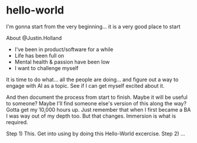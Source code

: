 # hello-world
I'm gonna start from the very beginning... it is a very good place to start

About @Justin.Holland
- I've been in product/software for a while
- Life has been full on
- Mental health & passion have been low
- I want to challenge myself

It is time to do what... all the people are doing... and figure out a way to engage with AI as a topic. See if I can get myself excited about it. 

And then document the process from start to finish. Maybe it will be useful to someone? Maybe I'll find someone else's version of this along the way? Gotta get my 10,000 hours up. Just remember that when I first became a BA I was way out of my depth too. But that changes. Immersion is what is required.

Step 1) This. Get into using <Github> by doing this Hello-World excercise.
Step 2) ... 

